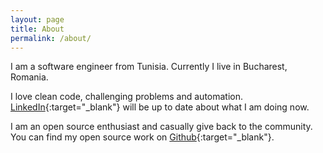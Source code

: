 ```yaml
---
layout: page
title: About
permalink: /about/
---
```


I am a software engineer from Tunisia. Currently I live in Bucharest, Romania.

I love clean code, challenging problems and automation.
[LinkedIn](https://www.linkedin.com/in/ilyeskooli/){:target="_blank"} will be up to date about what I am doing now.

I am an open source enthusiast and casually give back to the community.
You can find my open source work on [Github](https://github.com/skafandri){:target="_blank"}.
